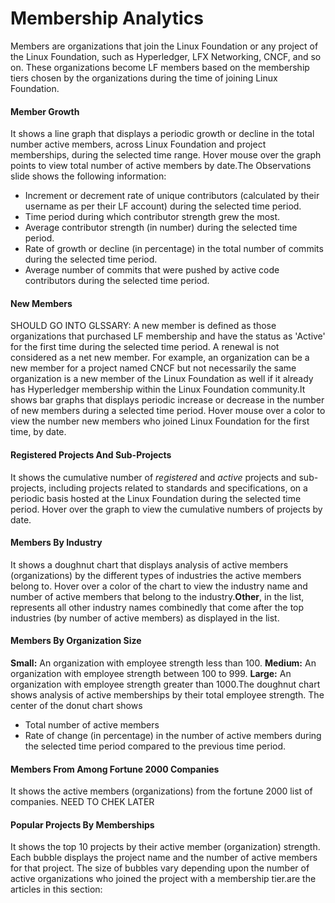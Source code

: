 # Membership Analytics

Members are organizations that join the Linux Foundation or any project of the Linux Foundation, such as Hyperledger, LFX Networking, CNCF, and so on. These organizations become LF members based on the membership tiers chosen by the organizations during the time of joining Linux Foundation.

#### Member Growth <a href="#member-growth" id="member-growth"></a>

It shows a line graph that displays a periodic growth or decline in the total number active members, across Linux Foundation and project memberships, during the selected time range. Hover mouse over the graph points to view total number of active members by date.The Observations slide shows the following information:

* Increment or decrement rate of unique contributors (calculated by their username as per their LF account) during the selected time period.
* Time period during which contributor strength grew the most.
* Average contributor strength (in number) during the selected time period.
* Rate of growth or decline (in percentage) in the total number of commits during the selected time period.
* Average number of commits that were pushed by active code contributors during the selected time period.

#### New Members <a href="#new-members" id="new-members"></a>

SHOULD GO INTO GLSSARY: A new member is defined as those organizations that purchased LF membership and have the status as 'Active' for the first time during the selected time period. A renewal is not considered as a net new member. For example, an organization can be a new member for a project named CNCF but not necessarily the same organization is a new member of the Linux Foundation as well if it already has Hyperledger membership within the Linux Foundation community.It shows bar graphs that displays periodic increase or decrease in the number of new members during a selected time period. Hover mouse over a color to view the number new members who joined Linux Foundation for the first time, by date.

#### Registered Projects And Sub-Projects <a href="#registered-projects-and-sub-projects" id="registered-projects-and-sub-projects"></a>

It shows the cumulative number of _registered_ and _active_ projects and sub-projects, including projects related to standards and specifications, on a periodic basis hosted at the Linux Foundation during the selected time period. Hover over the graph to view the cumulative numbers of projects by date.

#### Members By Industry <a href="#members-by-industry" id="members-by-industry"></a>

It shows a doughnut chart that displays analysis of active members (organizations) by the different types of industries the active members belong to. Hover over a color of the chart to view the industry name and number of active members that belong to the industry.**Other**, in the list, represents all other industry names combinedly that come after the top industries (by number of active members) as displayed in the list.

#### Members By Organization Size <a href="#members-by-organization-size" id="members-by-organization-size"></a>

**Small:** An organization with employee strength less than 100. **Medium:** An organization with employee strength between 100 to 999. **Large:** An organization with employee strength greater than 1000.The doughnut chart shows analysis of active memberships by their total employee strength. The center of the donut chart shows

* Total number of active members
* Rate of change (in percentage) in the number of active members during the selected time period compared to the previous time period.

#### Members From Among Fortune 2000 Companies <a href="#members-from-among-fortune-2000-companies" id="members-from-among-fortune-2000-companies"></a>

It shows the active members (organizations) from the fortune 2000 list of companies. NEED TO CHEK LATER

#### Popular Projects By Memberships <a href="#popular-projects-by-memberships" id="popular-projects-by-memberships"></a>

It shows the top 10 projects by their active member (organization) strength. Each bubble displays the project name and the number of active members for that project. The size of bubbles vary depending upon the number of active organizations who joined the project with a membership tier.are the articles in this section:

